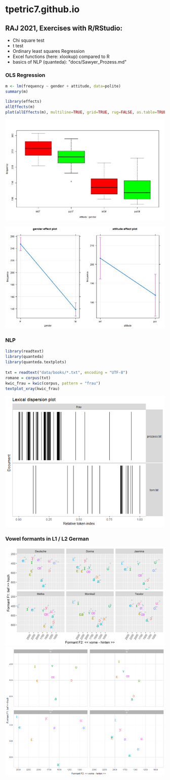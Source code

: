 # tpetric7.github.io

## RAJ 2021, Exercises with R/RStudio:

- Chi square test
- t test
- Ordinary least squares Regression
- Excel functions (here: xlookup) compared to R 
- basics of NLP (quanteda): "docs/Sawyer_Prozess.md"

### OLS Regression

``` r
m <- lm(frequency ~ gender + attitude, data=polite)
summary(m)
```

``` r
library(effects)
allEffects(m)
plot(allEffects(m), multiline=TRUE, grid=TRUE, rug=FALSE, as.table=TRUE)
```

![Plot 1](pictures/politeness_boxplot.jpg)

![Plot 2](pictures/politeness_lineplot.jpg)


### NLP

``` r
library(readtext)
library(quanteda)
library(quanteda.textplots)

txt = readtext("data/books/*.txt", encoding = "UTF-8")
romane = corpus(txt)
kwic_frau = kwic(corpus, pattern = "frau")
textplot_xray(kwic_frau)
```

![Plot 3](pictures/kwic_xray_frau.png)


### Vowel formants in L1 / L2 German

![Plot 4](pictures/messungen_tp_vokalformanten_ipa.jpg)
![Plot 5](pictures/vokalformanten_interaktiv_l1_l2_lang_kurz.png)
